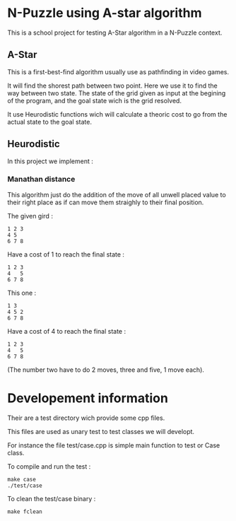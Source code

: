 # N-Puzzle using A-star algorithm

This is a school project for testing A-Star algorithm in a N-Puzzle context.

## A-Star

This is a first-best-find algorithm usually use as pathfinding in video games.

It will find the shorest path between two point. Here we use it to find the way between two state. The state of the grid given as input at the begining of the program, and the goal state wich is the grid resolved.

It use Heurodistic functions wich will calculate a theoric cost to go from the actual state to the goal state.

## Heurodistic

In this project we implement :

### Manathan distance

This algorithm just do the addition of the move of all unwell placed value to their right place as if can move them straighly to their final position.

The given gird :
```
1 2 3
4 5  
6 7 8
```

Have a cost of 1 to reach the final state :
```
1 2 3
4   5
6 7 8
```

This one  :
```
1 3  
4 5 2 
6 7 8
```

Have a cost of 4 to reach the final state :
```
1 2 3
4   5
6 7 8
```
(The number two have to do 2 moves, three and five, 1 move each).

# Developement information

Their are a test directory wich provide some cpp files.

This files are used as unary test to test classes we will developt.

For instance the file test/case.cpp is simple main function to test or Case class.

To compile and run the test :
```
make case
./test/case
```

To clean the test/case binary :
```
make fclean
```
